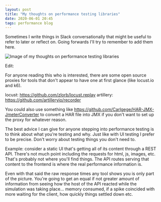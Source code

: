 ```yaml
---
layout: post
title: "My thoughts on performance testing libraries"
date: 2020-06-01 20:45
tags: performance blog
---
```


Sometimes I write things in Slack conversationally that might be useful to refer to later or reflect on. Going forwards I'll try to remember to add them here.

![Image of my thoughts on performance testing libraries](https://josephward.tech/assets/img/Screenshot%202020-06-01%20at%2020.43.16.png)

Edit: 

For anyone reading this who is interested, there are some open source proxies for tools that don't appear to have one at first glance (like locust.io and k6).

locust: https://github.com/zlorb/locust.replay
artillery: https://github.com/artilleryio/recorder

You could also use something like https://github.com/Carlgege/HAR-JMX-JmeterConverter to convert a HAR file into JMX if you don't want to set up the proxy for whatever reason.

The best advice I can give for anyone stepping into performance testing is to think about what you're testing and why. Just like with UI testing I prefer to be precise. Don't worry about testing things you don't need to.

Example: consider a static UI that's getting all of its content through a REST API. There's not much point including the requests for html, js, images, etc. That's probably not where you'll find things. The API routes serving that content to the frontend is where the real performance information is.

Even with that said the raw response times any tool shows you is only part of the picture. You're going to get an equal if not greater amount of information from seeing how the host of the API reacted while the simulation was taking place... memory consumed, if a spike coincided with more waiting for the client, how quickly things settled down etc. 
